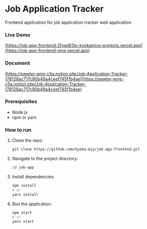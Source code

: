# Job Application Tracker

Frontend application for job application tracker web application.

### Live Demo

[https://job-app-frontend-2fvw8t3in-kyokamiys-projects.vercel.app](https://job-app-frontend-nine.vercel.app)

### Document

[https://pewter-wire-c5a.notion.site/Job-Application-Tracker-178128ac717c80b49a4ceef745f1b4ae](https://pewter-wire-c5a.notion.site/Job-Application-Tracker-178128ac717c80b49a4ceef745f1b4ae)

### Prerequisites

- Node.js
- npm or yarn

### How to run

1. Clone the repo:
   ```bash
   git clone https://github.com/kyoka-miy/job-app-frontend.git
2. Navigate to the project directory:
   ```bash
   cd job-app
3. Install dependencies:
   ```bash
   npm install
   # or
   yarn install

4. Run the application:
   ```bash
   npm start
   # or
   yarn start
